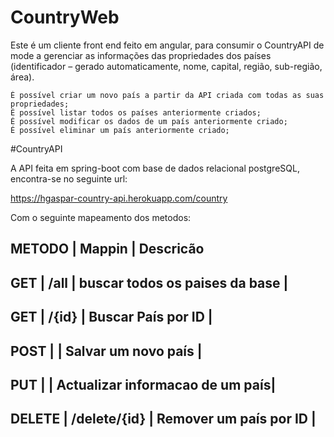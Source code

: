 # CountryWeb

Este é um cliente front end feito em angular, para consumir o CountryAPI de mode a  gerenciar as informações das propriedades dos países (identificador – gerado automaticamente, nome, capital, região, sub-região, área).

    É possível criar um novo país a partir da API criada com todas as suas propriedades;
    É possível listar todos os países anteriormente criados;
    É possível modificar os dados de um país anteriormente criado;
    É possível eliminar um país anteriormente criado;

#CountryAPI

A API feita em spring-boot com base de dados relacional postgreSQL, encontra-se no seguinte url:

https://hgaspar-country-api.herokuapp.com/country

Com o seguinte mapeamento dos metodos:

METODO    |     Mappin           |    Descricão
-------------------------------------------------------------------------
GET       |       /all           |     buscar todos os paises da base   |
-------------------------------------------------------------------------
GET       |       /{id}          |     Buscar País por ID               |
-------------------------------------------------------------------------
POST      |                      |    Salvar um novo país               |
-------------------------------------------------------------------------
PUT       |                      |      Actualizar informacao de um país|
-------------------------------------------------------------------------
DELETE    |      /delete/{id}    |      Remover um país por ID          |
-------------------------------------------------------------------------

